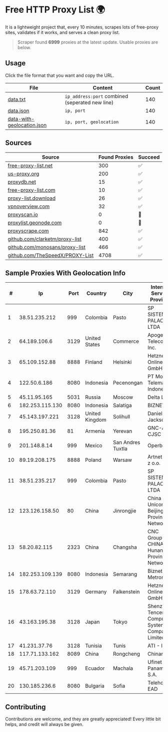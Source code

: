 
# Free HTTP Proxy List 🌍

It is a lightweight project that, every 10 minutes, scrapes lots of free-proxy sites, validates if it works, and serves a clean proxy list.


> Scraper found **6999** proxies at the latest update. Usable proxies are below.

## Usage

Click the file format that you want and copy the URL.


|File|Content|Count|
|----|-------|-----|
|[data.txt](https://raw.githubusercontent.com/themiralay/Proxy-List-World/master/data.txt)|`ip_address:port` combined (seperated new line)|140|
|[data.json](https://raw.githubusercontent.com/themiralay/Proxy-List-World/master/data.json)|`ip, port`|140|
|[data-with-geolocation.json](https://raw.githubusercontent.com/themiralay/Proxy-List-World/master/data-with-geolocation.json)|`ip, port, geolocation`|140|

## Sources

|Source|Found Proxies|Succeed|
|------|-------------|-------|
|[free-proxy-list.net](https://free-proxy-list.net)|300|✅|
|[us-proxy.org](https://www.us-proxy.org)|200|✅|
|[proxydb.net](http://proxydb.net)|15|✅|
|[free-proxy-list.com](https://free-proxy-list.com/?page=&port=&type%5B%5D=http&type%5B%5D=https&up_time=0&search=Search)|10|✅|
|[proxy-list.download](https://www.proxy-list.download/HTTP)|26|✅|
|[vpnoverview.com](https://vpnoverview.com/privacy/anonymous-browsing/free-proxy-servers)|32|✅|
|[proxyscan.io](https://www.proxyscan.io)|0|🚫|
|[proxylist.geonode.com](https://proxylist.geonode.com/api/proxy-list?limit=300&page=1&sort_by=lastChecked&sort_type=desc&protocols=http,https)|0|🚫|
|[proxyscrape.com](https://api.proxyscrape.com/v2/?request=displayproxies&protocol=http&timeout=10000&country=all&ssl=all&anonymity=all)|842|✅|
|[github.com/clarketm/proxy-list](https://raw.githubusercontent.com/clarketm/proxy-list/master/proxy-list-raw.txt)|400|✅|
|[github.com/monosans/proxy-list](https://raw.githubusercontent.com/monosans/proxy-list/main/proxies/http.txt)|466|✅|
|[github.com/TheSpeedX/PROXY-List](https://raw.githubusercontent.com/TheSpeedX/PROXY-List/master/http.txt)|4708|✅|


## Sample Proxies With Geolocation Info

|#|Ip|Port|Country|City|Internet Service Provider|
|-|--|----|-------|----|-------------------------|
|1|38.51.235.212|999|Colombia|Pasto|SP SISTEMAS PALACIOS LTDA|
|2|64.189.106.6|3129|United States|Commerce|Apogee Telecom Inc.|
|3|65.109.152.88|8888|Finland|Helsinki|Hetzner Online GmbH|
|4|122.50.6.186|8080|Indonesia|Pecenongan|PT Mora Telematika Indonesia|
|5|45.11.95.165|5031|Russia|Moscow|Delta Ltd|
|6|182.253.115.130|8080|Indonesia|Salatiga|BIZNET|
|7|45.143.197.221|3128|United Kingdom|Solihull|Daniel Jackson|
|8|195.250.81.36|81|Armenia|Yerevan|GNC-Alfa CJSC|
|9|201.148.8.14|999|Mexico|San Andres Tuxtla|Operbes|
|10|89.19.208.175|8888|Poland|Warsaw|Artnet Sp. z o.o.|
|11|38.51.235.217|999|Colombia|Pasto|SP SISTEMAS PALACIOS LTDA|
|12|123.126.158.50|80|China|Jinrongjie|China Unicom Beijing Province Network|
|13|58.20.82.115|2323|China|Changsha|CNC Group CHINA169 Hunan Province Network|
|14|182.253.109.139|8080|Indonesia|Semarang|Biznet Metronet|
|15|178.63.72.110|3129|Germany|Falkenstein|Hetzner Online GmbH|
|16|43.163.195.38|3128|Japan|Tokyo|Shenzhen Tencent Computer Systems Company Limited|
|17|41.231.37.76|3128|Tunisia|Tunis|ATI - ISP|
|18|117.71.133.162|8089|China|Rongcheng|Chinanet|
|19|45.71.203.109|999|Ecuador|Machala|Ufinet Panama S.A.|
|20|130.185.236.6|8080|Bulgaria|Sofia|Telehouse EAD|



## Contributing

Contributions are welcome, and they are greatly appreciated! Every
little bit helps, and credit will always be given.

